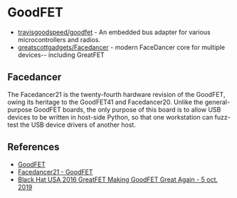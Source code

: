 # GoodFET

* [travisgoodspeed/goodfet](https://github.com/travisgoodspeed/goodfet) - An embedded bus adapter for various microcontrollers and radios.
* [greatscottgadgets/Facedancer](https://github.com/greatscottgadgets/Facedancer) - modern FaceDancer core for multiple devices-- including GreatFET

## Facedancer

The Facedancer21 is the twenty-fourth hardware revision of the GoodFET, owing its heritage to the GoodFET41 and Facedancer20. Unlike the general-purpose GoodFET boards, the only purpose of this board is to allow USB devices to be written in host-side Python, so that one workstation can fuzz-test the USB device drivers of another host.

## References

* [GoodFET](https://goodfet.sourceforge.net/)
* [Facedancer21 - GoodFET](https://goodfet.sourceforge.net/hardware/facedancer21/)
* [Black Hat USA 2016 GreatFET Making GoodFET Great Again - 5 oct. 2019](https://youtu.be/IqhWqqvtNlY)
